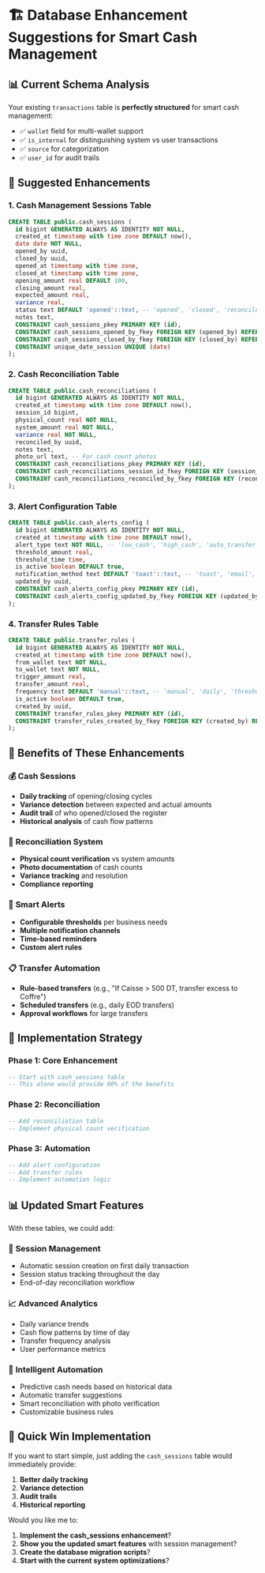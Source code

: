 # 🏗️ Database Enhancement Suggestions for Smart Cash Management

## 📊 Current Schema Analysis

Your existing `transactions` table is **perfectly structured** for smart cash management:
- ✅ `wallet` field for multi-wallet support
- ✅ `is_internal` for distinguishing system vs user transactions
- ✅ `source` for categorization
- ✅ `user_id` for audit trails

## 🚀 Suggested Enhancements

### 1. **Cash Management Sessions Table**
```sql
CREATE TABLE public.cash_sessions (
  id bigint GENERATED ALWAYS AS IDENTITY NOT NULL,
  created_at timestamp with time zone DEFAULT now(),
  date date NOT NULL,
  opened_by uuid,
  closed_by uuid,
  opened_at timestamp with time zone,
  closed_at timestamp with time zone,
  opening_amount real DEFAULT 100,
  closing_amount real,
  expected_amount real,
  variance real,
  status text DEFAULT 'opened'::text, -- 'opened', 'closed', 'reconciled'
  notes text,
  CONSTRAINT cash_sessions_pkey PRIMARY KEY (id),
  CONSTRAINT cash_sessions_opened_by_fkey FOREIGN KEY (opened_by) REFERENCES auth.users(id),
  CONSTRAINT cash_sessions_closed_by_fkey FOREIGN KEY (closed_by) REFERENCES auth.users(id),
  CONSTRAINT unique_date_session UNIQUE (date)
);
```

### 2. **Cash Reconciliation Table**
```sql
CREATE TABLE public.cash_reconciliations (
  id bigint GENERATED ALWAYS AS IDENTITY NOT NULL,
  created_at timestamp with time zone DEFAULT now(),
  session_id bigint,
  physical_count real NOT NULL,
  system_amount real NOT NULL,
  variance real NOT NULL,
  reconciled_by uuid,
  notes text,
  photo_url text, -- For cash count photos
  CONSTRAINT cash_reconciliations_pkey PRIMARY KEY (id),
  CONSTRAINT cash_reconciliations_session_id_fkey FOREIGN KEY (session_id) REFERENCES public.cash_sessions(id),
  CONSTRAINT cash_reconciliations_reconciled_by_fkey FOREIGN KEY (reconciled_by) REFERENCES auth.users(id)
);
```

### 3. **Alert Configuration Table**
```sql
CREATE TABLE public.cash_alerts_config (
  id bigint GENERATED ALWAYS AS IDENTITY NOT NULL,
  created_at timestamp with time zone DEFAULT now(),
  alert_type text NOT NULL, -- 'low_cash', 'high_cash', 'auto_transfer', 'closure_reminder'
  threshold_amount real,
  threshold_time time,
  is_active boolean DEFAULT true,
  notification_method text DEFAULT 'toast'::text, -- 'toast', 'email', 'sms'
  updated_by uuid,
  CONSTRAINT cash_alerts_config_pkey PRIMARY KEY (id),
  CONSTRAINT cash_alerts_config_updated_by_fkey FOREIGN KEY (updated_by) REFERENCES auth.users(id)
);
```

### 4. **Transfer Rules Table**
```sql
CREATE TABLE public.transfer_rules (
  id bigint GENERATED ALWAYS AS IDENTITY NOT NULL,
  created_at timestamp with time zone DEFAULT now(),
  from_wallet text NOT NULL,
  to_wallet text NOT NULL,
  trigger_amount real,
  transfer_amount real,
  frequency text DEFAULT 'manual'::text, -- 'manual', 'daily', 'threshold'
  is_active boolean DEFAULT true,
  created_by uuid,
  CONSTRAINT transfer_rules_pkey PRIMARY KEY (id),
  CONSTRAINT transfer_rules_created_by_fkey FOREIGN KEY (created_by) REFERENCES auth.users(id)
);
```

## 🎯 Benefits of These Enhancements

### 💰 **Cash Sessions**
- **Daily tracking** of opening/closing cycles
- **Variance detection** between expected and actual amounts
- **Audit trail** of who opened/closed the register
- **Historical analysis** of cash flow patterns

### 🔄 **Reconciliation System**
- **Physical count verification** vs system amounts
- **Photo documentation** of cash counts
- **Variance tracking** and resolution
- **Compliance reporting**

### 🚨 **Smart Alerts**
- **Configurable thresholds** per business needs
- **Multiple notification channels**
- **Time-based reminders**
- **Custom alert rules**

### 📋 **Transfer Automation**
- **Rule-based transfers** (e.g., "If Caisse > 500 DT, transfer excess to Coffre")
- **Scheduled transfers** (e.g., daily EOD transfers)
- **Approval workflows** for large transfers

## 🔧 Implementation Strategy

### Phase 1: Core Enhancement
```sql
-- Start with cash_sessions table
-- This alone would provide 80% of the benefits
```

### Phase 2: Reconciliation
```sql
-- Add reconciliation table
-- Implement physical count verification
```

### Phase 3: Automation
```sql
-- Add alert configuration
-- Add transfer rules
-- Implement automation logic
```

## 📊 Updated Smart Features

With these tables, we could add:

### 🎯 **Session Management**
- Automatic session creation on first daily transaction
- Session status tracking throughout the day
- End-of-day reconciliation workflow

### 📈 **Advanced Analytics**
- Daily variance trends
- Cash flow patterns by time of day
- Transfer frequency analysis
- User performance metrics

### 🤖 **Intelligent Automation**
- Predictive cash needs based on historical data
- Automatic transfer suggestions
- Smart reconciliation with photo verification
- Customizable business rules

## 🚀 Quick Win Implementation

If you want to start simple, just adding the `cash_sessions` table would immediately provide:

1. **Better daily tracking**
2. **Variance detection** 
3. **Audit trails**
4. **Historical reporting**

Would you like me to:
1. **Implement the cash_sessions enhancement**?
2. **Show you the updated smart features** with session management?
3. **Create the database migration scripts**?
4. **Start with the current system optimizations**?

